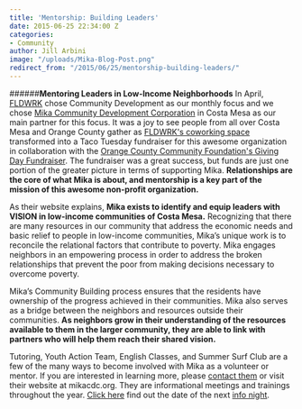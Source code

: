 ```yaml
---
title: 'Mentorship: Building Leaders'
date: 2015-06-25 22:34:00 Z
categories:
- Community
author: Jill Arbini
image: "/uploads/Mika-Blog-Post.png"
redirect_from: "/2015/06/25/mentorship-building-leaders/"
---
```


######**Mentoring Leaders in Low-Income Neighborhoods**
In April, [FLDWRK](fldwrk.io) chose Community Development as our monthly focus and we chose [Mika Community Development Corporation](mikacdc.org) in Costa Mesa as our main  partner for this focus. It was a joy to see people from all over Costa Mesa and Orange County gather as [FLDWRK's coworking space](fldwrk.io/workspace) transformed into a Taco Tuesday fundraiser for this awesome organization in collaboration with the 
[Orange County Community Foundation's Giving Day Fundraiser](http://www.oc-cf.org). The fundraiser was a great success, but funds are just one portion of the greater picture in terms of supporting Mika.  **Relationships are the core of what Mika is about, and mentorship is a key part of the mission of this awesome non-profit organization.** 

<!-- more -->

As their website explains, **Mika exists to identify and equip leaders with VISION in low-income communities of Costa Mesa.** Recognizing that there are many resources in our community that address the economic needs and basic relief to people in low-income communities, Mika’s unique work is to reconcile the relational factors that contribute to poverty.  Mika engages neighbors in an empowering process in order to address the broken relationships that prevent the poor from making decisions necessary to overcome poverty.

Mika’s Community Building process ensures that the residents have ownership of the progress achieved in their communities.  Mika also serves as a bridge between the neighbors and resources outside their communities.  **As neighbors grow in their understanding of the resources available to them in the larger community, they are able to link with partners who will help them reach their shared vision.**  

Tutoring, Youth Action Team, English Classes, and Summer Surf Club are a few of the many ways to become involved with Mika as a volunteer or mentor. If you are interested in learning more, please [contact them](http://www.mikacdc.org/contact-us/) or visit their website at mikacdc.org.  They are informational meetings and trainings throughout the year. [Click here](http://www.mikacdc.org/infonights/) find out the date of the next [info night](http://www.mikacdc.org/infonights/). 